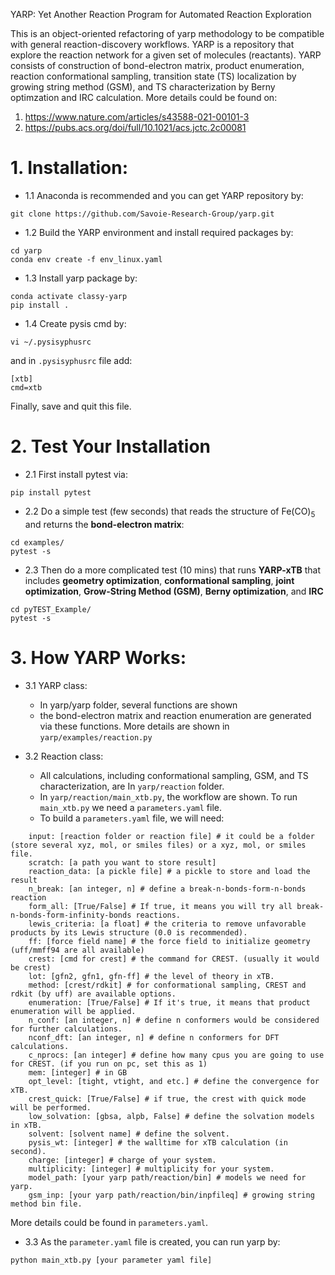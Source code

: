 YARP: Yet Another Reaction Program for Automated Reaction Exploration

This is an object-oriented refactoring of yarp methodology to be compatible with general reaction-discovery workflows. YARP is a repository that explore the reaction network for a given set of molecules (reactants). YARP consists of construction of bond-electron matrix, product enumeration, reaction conformational sampling, transition state (TS) localization by growing string method (GSM), and TS characterization by Berny optimzation and IRC calculation. More details could be found on:

1. https://www.nature.com/articles/s43588-021-00101-3
2. https://pubs.acs.org/doi/full/10.1021/acs.jctc.2c00081

# 1. Installation:
* 1.1 Anaconda is recommended and you can get YARP repository by:
```
git clone https://github.com/Savoie-Research-Group/yarp.git
```
* 1.2 Build the YARP environment and install required packages by:
```
cd yarp
conda env create -f env_linux.yaml
```
* 1.3 Install yarp package by:
```
conda activate classy-yarp
pip install .
```
* 1.4 Create pysis cmd by:
```   
vi ~/.pysisyphusrc
``` 
and in `.pysisyphusrc` file add:
```
[xtb]
cmd=xtb
```
Finally, save and quit this file.

# 2. Test Your Installation
* 2.1 First install pytest via:
```
pip install pytest
```

* 2.2 Do a simple test (few seconds) that reads the structure of Fe(CO)<sub>5</sub> and returns the **bond-electron matrix**:
```
cd examples/
pytest -s
```
* 2.3 Then do a more complicated test (10 mins) that runs **YARP-xTB** that includes **geometry optimization**, **conformational sampling**, **joint optimization**, **Grow-String Method (GSM)**, **Berny optimization**, and **IRC**
```
cd pyTEST_Example/
pytest -s
```

# 3. How YARP Works:

* 3.1 YARP class:
    * In yarp/yarp folder, several functions are shown
    * the bond-electron matrix and reaction enumeration are generated via these functions. More details are shown in `yarp/examples/reaction.py` 

* 3.2 Reaction class:
    * All calculations, including conformational sampling, GSM, and TS characterization, are In `yarp/reaction` folder.
    * In `yarp/reaction/main_xtb.py`, the workflow are shown. To run `main_xtb.py` we need a `parameters.yaml` file.
    * To build a `parameters.yaml` file, we will need:
```
    input: [reaction folder or reaction file] # it could be a folder (store several xyz, mol, or smiles files) or a xyz, mol, or smiles file.
    scratch: [a path you want to store result]
    reaction_data: [a pickle file] # a pickle to store and load the result
    n_break: [an integer, n] # define a break-n-bonds-form-n-bonds reaction
    form_all: [True/False] # If true, it means you will try all break-n-bonds-form-infinity-bonds reactions.
    lewis_criteria: [a float] # the criteria to remove unfavorable products by its Lewis structure (0.0 is recommended).
    ff: [force field name] # the force field to initialize geometry (uff/mmff94 are all available)
    crest: [cmd for crest] # the command for CREST. (usually it would be crest)
    lot: [gfn2, gfn1, gfn-ff] # the level of theory in xTB.
    method: [crest/rdkit] # for conformational sampling, CREST and rdkit (by uff) are available options.
    enumeration: [True/False] # If it's true, it means that product enumeration will be applied.
    n_conf: [an integer, n] # define n conformers would be considered for further calculations.
    nconf_dft: [an integer, n] # define n conformers for DFT calculations.
    c_nprocs: [an integer] # define how many cpus you are going to use for CREST. (if you run on pc, set this as 1)
    mem: [integer] # in GB
    opt_level: [tight, vtight, and etc.] # define the convergence for xTB.
    crest_quick: [True/False] # if true, the crest with quick mode will be performed.
    low_solvation: [gbsa, alpb, False] # define the solvation models in xTB.
    solvent: [solvent name] # define the solvent.
    pysis_wt: [integer] # the walltime for xTB calculation (in second).
    charge: [integer] # charge of your system.
    multiplicity: [integer] # multiplicity for your system.
    model_path: [your yarp path/reaction/bin] # models we need for yarp.
    gsm_inp: [your yarp path/reaction/bin/inpfileq] # growing string method bin file.
```
More details could be found in `parameters.yaml`.

* 3.3 As the `parameter.yaml` file is created, you can run yarp by:
```
python main_xtb.py [your parameter yaml file]
```
